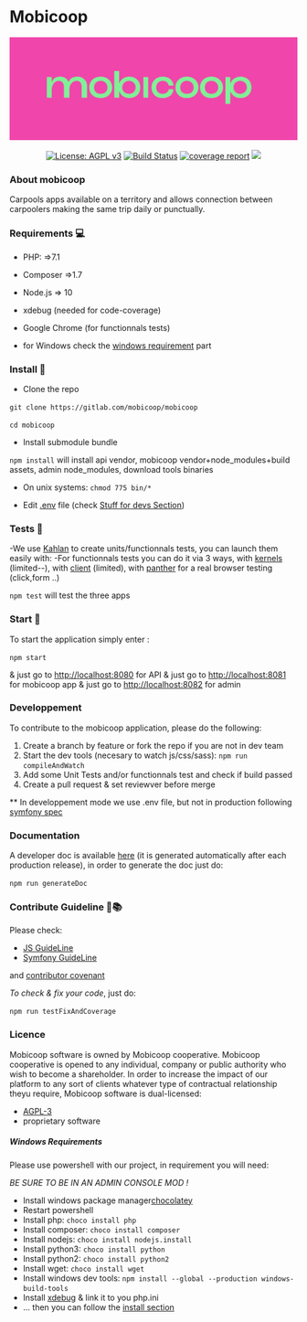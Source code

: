 Mobicoop
=======

![Logo mobicoop](logo.jpg)

<p align="center">
  <a href="https://www.gnu.org/licenses/agpl-3.0" ><img alt="License: AGPL v3" src="https://img.shields.io/badge/License-AGPL%20v3-blue.svg"/></a>
  <a href="https://gitlab.com/mobicoop/mobicoop/-/jobs"><img alt="Build Status" src="https://gitlab.com/mobicoop/mobicoop/badges/master/build.svg"></a>
  <a href="https://gitlab.com/mobicoop/mobicoop/commits/master"><img alt="coverage report" src="https://gitlab.com/mobicoop/mobicoop/badges/master/coverage.svg" /></a>
  <a href="https://ci.appveyor.com/project/MatthD/mobicoop/branch/master"><img src="https://ci.appveyor.com/api/projects/status/lxrhumbiss1s084h/branch/dev?svg=true"></a>
</p>

### About mobicoop

Carpools apps available on a territory and allows connection between carpoolers making the same trip daily or punctually.

### Requirements 💻

- PHP: =>7.1
- Composer =>1.7
- Node.js => 10
- xdebug (needed for code-coverage)
- Google Chrome (for functionnals tests)

- for Windows check the [windows requirement](#windows-requirements) part

### Install 🤖

- Clone the repo

`git clone https://gitlab.com/mobicoop/mobicoop`

`cd mobicoop`

- Install submodule bundle

`npm install` will install api vendor, mobicoop vendor+node_modules+build assets, admin node_modules, download tools binaries

- On unix systems: `chmod 775 bin/*`

- Edit [.env](.env) file (check [Stuff for devs Section](#stuff-for-devs))



### Tests 🎰

-We use [Kahlan](https://kahlan.github.io/docs/) to create units/functionnals tests, you can launch them easily with:
-For functionnals tests you can do it via 3 ways, with [kernels](https://api.symfony.com/4.1/Symfony/Component/HttpKernel/Kernel.html) (limited--), with [client](https://api.symfony.com/4.1/Symfony/Component/HttpKernel/Client.html) (limited), with [panther](https://github.com/symfony/panther) for a real browser testing (click,form ..)

`npm test` will test the three apps


### Start 🚀

To start the application simply enter :

`npm start`

& just go to [http://localhost:8080](http://localhost:8080) for API 
& just go to [http://localhost:8081](http://localhost:8081)  for mobicoop app
& just go to [http://localhost:8082](http://localhost:8082) for admin 


### Developpement

To contribute to the mobicoop application, please do the following:

1. Create a branch by feature or fork the repo if you are not in dev team
2. Start the dev tools (necesary to watch js/css/sass):
  `npm run compileAndWatch`
3. Add some Unit Tests and/or functionnals test and check if build passed
4. Create a pull request & set reviewver before merge

** In developpement mode we use .env file, but not in production following [symfony spec](https://symfony.com/doc/current/deployment.html#common-post-deployment-tasks)


### Documentation

A developer doc is available [here](https://mobicoop.gitlab.io/mobicoop/build/doc) (it is generated automatically after each production release), in order to generate the doc just do:

`npm run generateDoc`

### Contribute Guideline 📖📚

Please check:

- [JS GuideLine](https://github.com/airbnb/javascript#whitespace) 
- [Symfony GuideLine](https://symfony.com/doc/current/contributing/code/standards.html)

and [contributor covenant](https://www.contributor-covenant.org)

*To check & fix your code*, just do:

`npm run testFixAndCoverage`


### Licence
Mobicoop software is owned by Mobicoop cooperative. Mobicoop cooperative is opened to any individual, company or public authority who wish to become a shareholder.
In order to increase the impact of our platform to any sort of clients whatever type of contractual relationship theyu require, Mobicoop software is dual-licensed:
 - [AGPL-3](https://www.gnu.org/licenses/agpl-3.0)
 - proprietary software



##### Windows Requirements

Please use powershell with our project, in requirement you will need:

*BE SURE TO BE IN AN ADMIN CONSOLE MOD !*

- Install windows package manager[chocolatey](https://chocolatey.org/install)
- Restart powershell
- Install php: `choco install php`
- Install composer: `choco install composer`
- Install nodejs: `choco install nodejs.install`
- Install python3: `choco install python`
- Install python2: `choco install python2`
- Install wget: `choco install wget`
- Install windows dev tools: `npm install --global --production windows-build-tools`
- Install [xdebug](https://burhandodhy.me/2017/08/29/how-to-install-xdebug-on-windows/) & link it to you php.ini 
- ... then you can follow the [install section](#install)
